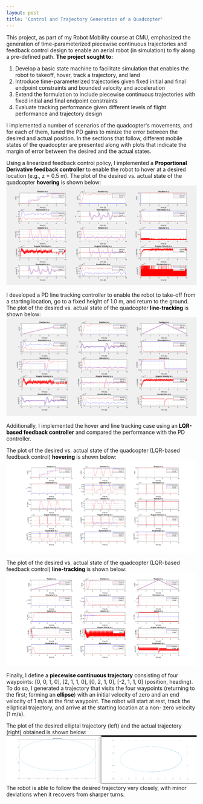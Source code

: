 ```yaml
---
layout: post
title: 'Control and Trajectory Generation of a Quadcopter'
---
```


This project, as part of my Robot Mobility course at CMU, emphasized the generation of time-parameterized piecewise continuous trajectories and feedback control design to enable an aerial robot (in simulation) to fly along a pre-defined path. 
<font color = "black"><b>The project sought to:</b></font>

1. Develop a basic state machine to facilitate simulation that enables the robot to takeoff, hover, track a
trajectory, and land
2. Introduce time-parameterized trajectories given fixed initial and final endpoint constraints and bounded
velocity and acceleration
3. Extend the formulation to include piecewise continuous trajectories with fixed initial and final endpoint
constraints
4. Evaluate tracking performance given different levels of flight performance and trajectory design

I implemented a number of scenarios of the quadcopter's movements, and for each of them, tuned the PD gains to minize the error between the desired and actual position. In the sections that follow, different mobile states of the quadcopter are presented along with plots that indicate the margin of error between the desired and the actual states.

Using a linearized feedback control policy, I implemented a <font color = "black"><b>Proportional Derivative feedback controller</b></font> to enable the robot to hover at a desired location (e.g., z = 0.5 m).
The plot of the desired vs. actual state of the quadcopter <font color = "black"><b>hovering</b></font> is shown below:
<img src="/assets/img/projects/proj-7/Q2statebasic.PNG" alt="1">

I developed a PD line tracking controller to enable the robot to take-off from a starting location, go to a fixed height of 1.0 m, and return to the ground. The plot of the desired vs. actual state of the quadcopter <font color = "black"><b>line-tracking</b></font> is shown below:
<img src="/assets/img/projects/proj-7/Q3statebasic.PNG" alt="2">

Additionally, I implemented the hover and line tracking case using an <font color = "black"><b>LQR-based feedback controller</b></font> and compared the performance with the PD controller.

The plot of the desired vs. actual state of the quadcopter (LQR-based feedback control) <font color = "black"><b>hovering</b></font> is shown below:
<img src="/assets/img/projects/proj-7/LQR6.2stateoptimal.png" alt="3">

The plot of the desired vs. actual state of the quadcopter (LQR-based feedback control) <font color = "black"><b>line-tracking</b></font> is shown below:
<img src="/assets/img/projects/proj-7/LQR6.3stateoptimal.png" alt="4">

Finally, I define a <font color = "black"><b>piecewise continuous trajectory</b></font> consisting of four waypoints: [0, 0, 1, 0], [2,
1, 1, 0], [0, 2, 1, 0], [-2, 1, 1, 0] (position, heading). To do so, I generated a trajectory that visits the four waypoints
(returning to the first; forming an <font color = "black"><b>ellipse</b></font>) with an initial velocity of zero and an end velocity of 1 m/s at the first
waypoint. The robot will start at rest, track the elliptical trajectory, and arrive at the starting location at a non-
zero velocity (1 m/s). 

The plot of the desired elliptal trajectory (left) and the actual trajectory (right) obtained is shown below:
<img src="/assets/img/projects/proj-7/ellipse.png" alt="5">
The robot is able to follow the desired trajectory very closely, with minor deviations when it recovers from sharper turns. 
